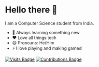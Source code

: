 # Hello there 👋

I am a Computer Science student from India.

- 🌱 Always learning something new
- ❤️ Love all things tech
- 😄 Pronouns: He/Him
- ⚡ I love playing and making games!
<!--
**yashanksingh/yashanksingh** is a ✨ _special_ ✨ repository because its `README.md` (this file) appears on your GitHub profile.

Here are some ideas to get you started:

- 🔭 I’m currently working on ...
- 🌱 I’m currently learning ...
- 👯 I’m looking to collaborate on ...
- 🤔 I’m looking for help with ...
- 💬 Ask me about ...
- 📫 How to reach me: ...
- 😄 Pronouns: ...
- ⚡ Fun fact: ...
-->

<!--[![Visits Badge](https://komarev.com/ghpvc/?username=yashanksingh&style=for-the-badge&color=F27E2D)](https://github.com/yashanksingh)-->

[![Visits Badge](https://badges.strrl.dev/visits/yashanksingh/yashanksingh?style=for-the-badge&color=F27E2D)](https://github.com/yashanksingh)
[![Contributions Badge](https://badges.strrl.dev/contributions/all/yashanksingh?style=for-the-badge&color=F27E2D)](https://github.com/yashanksingh)

